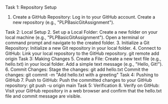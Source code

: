 Task 1: Repository Setup
1. Create a GitHub Repository:
    Log in to your GitHub account.
    Create a new repository (e.g., "PLPBasicGitAssignment").

Task 2: Local Setup
2. Set up a Local Folder:
    Create a new folder on your local machine (e.g., "PLPBasicGitAssignment").
    Open a terminal or command prompt and navigate to the created folder.
3. Initialize a Git Repository:
    Initialize a new Git repository in your local folder.
4. Connect to GitHub:
    Link your local repository to the GitHub repository.
        git remote add origin <repository-url>
Task 3: Making Changes
5. Create a File:
    Create a new text file (e.g., hello.txt) in your local folder.
    Add a simple text message (e.g., "Hello, Git!").
6. Commit Changes:
    Stage the changes: git add hello.txt
    Commit the changes: git commit -m "Add hello.txt with a greeting"
Task 4: Pushing to GitHub
7. Push to GitHub:
    Push the committed changes to your GitHub repository: git push -u origin main
Task 5: Verification
8. Verify on GitHub:
    Visit your GitHub repository in a web browser and confirm that the hello.txt file and commit message are visible.